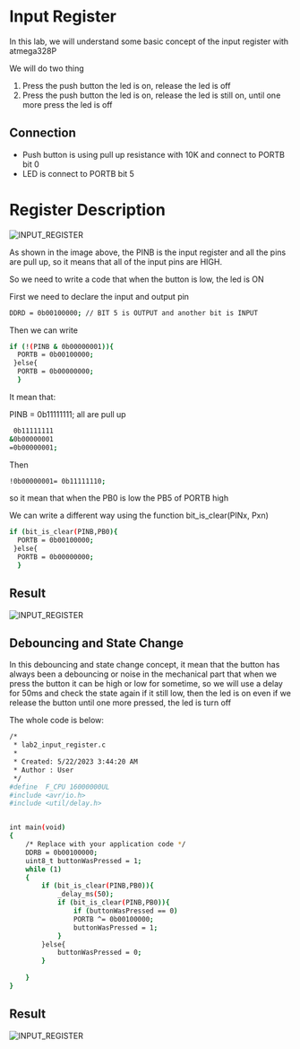 # Input Register 

In this lab, we will understand some basic concept of the input register with atmega328P

We will do two thing

1. Press the push button the led is on, release the led is off
2. Press the push button the led is on, release the led is still on, until one more press the led is off

## Connection 

* Push button is using pull up resistance with 10K and connect to PORTB bit 0
* LED is connect to PORTB bit 5

# Register Description

![INPUT_REGISTER](https://github.com/Theara-Seng/atmega328p_register_lab/blob/main/lab2_input_register/lab2_image/PINB.png)

As shown in the image above, the PINB is the input register and all the pins are pull up, so it means that all of the input pins are HIGH.


So we need to write a code that when the button is low, the led is ON

First we need to declare the input and output pin 

```sh
DDRD = 0b00100000; // BIT 5 is OUTPUT and another bit is INPUT 
```

Then we can write 

```sh
if (!(PINB & 0b00000001)){
  PORTB = 0b00100000;
 }else{
  PORTB = 0b00000000;
  }
 ```

It mean that: 

PINB = 0b11111111; all are pull up

```sh
 0b11111111
&0b00000001
=0b00000001;
```
Then 
```sh
!0b00000001= 0b11111110;
```

so it mean that when the PB0 is low the PB5 of PORTB high

We can write a different way using the function bit_is_clear(PINx, Pxn)

```sh
if (bit_is_clear(PINB,PB0){
  PORTB = 0b00100000;
 }else{
  PORTB = 0b00000000;
  }
 ```
 
 ## Result 
 
 
![INPUT_REGISTER](https://github.com/Theara-Seng/atmega328p_register_lab/blob/main/lab2_input_register/lab2_image/result.png)


## Debouncing and State Change

In this debouncing and state change concept, it mean that the button has always been a debouncing or noise in the mechanical part that when we press the button it can be high or 
low for sometime, so we will use a delay for 50ms and check the state again if it still low, then the led is on even if we release the button until one more pressed, the led is turn off

The whole code is below:

```sh
/*
 * lab2_input_register.c
 *
 * Created: 5/22/2023 3:44:20 AM
 * Author : User
 */ 
#define  F_CPU 16000000UL
#include <avr/io.h>
#include <util/delay.h>


int main(void)
{
    /* Replace with your application code */
	DDRB = 0b00100000;
	uint8_t buttonWasPressed = 1;
    while (1) 
    {
		if (bit_is_clear(PINB,PB0)){
			_delay_ms(50);
			if (bit_is_clear(PINB,PB0)){
				if (buttonWasPressed == 0)
				PORTB ^= 0b00100000;
				buttonWasPressed = 1;
			}
		}else{
			buttonWasPressed = 0;
		}
		
    }
}

```

## Result 

![INPUT_REGISTER](https://github.com/Theara-Seng/atmega328p_register_lab/blob/main/lab2_input_register/lab2_image/result1.png)
